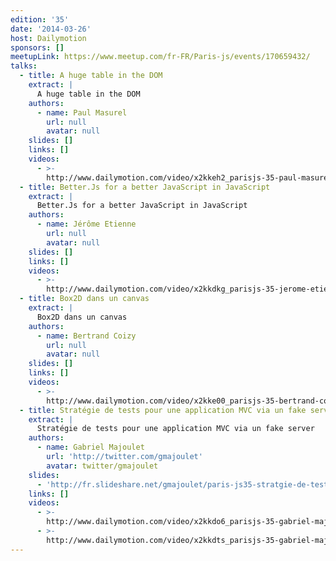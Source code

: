 ```yaml
---
edition: '35'
date: '2014-03-26'
host: Dailymotion
sponsors: []
meetupLink: https://www.meetup.com/fr-FR/Paris-js/events/170659432/
talks:
  - title: A huge table in the DOM
    extract: |
      A huge table in the DOM
    authors:
      - name: Paul Masurel
        url: null
        avatar: null
    slides: []
    links: []
    videos:
      - >-
        http://www.dailymotion.com/video/x2kkeh2_parisjs-35-paul-masurel-fat-table-a-huge-table-in-the-dom_webcam
  - title: Better.Js for a better JavaScript in JavaScript
    extract: |
      Better.Js for a better JavaScript in JavaScript
    authors:
      - name: Jérôme Etienne
        url: null
        avatar: null
    slides: []
    links: []
    videos:
      - >-
        http://www.dailymotion.com/video/x2kkdkg_parisjs-35-jerome-etienne-better-js-for-a-better-javascript-in-javascript_webcam
  - title: Box2D dans un canvas
    extract: |
      Box2D dans un canvas
    authors:
      - name: Bertrand Coizy
        url: null
        avatar: null
    slides: []
    links: []
    videos:
      - >-
        http://www.dailymotion.com/video/x2kke00_parisjs-35-bertrand-coizy-box2d-dans-un-canvas_webcam
  - title: Stratégie de tests pour une application MVC via un fake server
    extract: |
      Stratégie de tests pour une application MVC via un fake server
    authors:
      - name: Gabriel Majoulet
        url: 'http://twitter.com/gmajoulet'
        avatar: twitter/gmajoulet
    slides:
      - 'http://fr.slideshare.net/gmajoulet/paris-js35-stratgie-de-tests'
    links: []
    videos:
      - >-
        http://www.dailymotion.com/video/x2kkdo6_parisjs-35-gabriel-majoulet-strategie-de-tests-pour-une-application-mvc-via-un-fake-server-1-2_webcam
      - >-
        http://www.dailymotion.com/video/x2kkdts_parisjs-35-gabriel-majoulet-strategie-de-tests-pour-une-application-mvc-via-un-fake-server-2-2_webcam
---
```

